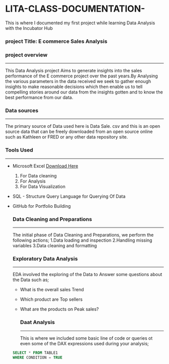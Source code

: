 # LITA-CLASS-DOCUMENTATION-
This  is where I documented my first project while learning Data Analysis with the Incubator Hub 

### project Title: E commerce Sales Analysis 

### project overview 
---
This Data Analysis project Aims to generate insights into the sales performance of the E commerce project over the past years.By Analysing the various parameters in the data received we seek to gather enough insights to make reasonable decisions which then enable us to tell compelling stories around our data from the insights gotten and to know the best performance from our data.

### Data sources
---
The primary source of Data used here is Data Sale. csv and this is an open source data that can be freely downloaded from an open source online such as Kathleen or FRED or any other data repository site.

### Tools Used
---
- Microsoft Excel [Download Here](https://www.microsoft.com)
   1. For Data cleaning
   2. For Analysis
   3. For Data Visualization
    
- SQL - Structure Query Language for Querying Of Data 
- GitHub for Portfolio Building

  ### Data Cleaning and Preparations
  ---
  The initial phase of Data Cleaning and Preparations, we perform the following actions;
  1.Data loading and inspection
  2.Handling missing variables
  3.Data cleaning and formatting

   ### Exploratory Data Analysis
  ---
   EDA involved the exploring of the Data to Answer some questions about the Data such as;
   - What is the overall sales Trend
   - Which product are Top sellers
   - What are the products on Peak sales?
 
     ### Daat Analysis
     ---
     This is where we included some basic line of code or queries ot even some of the DAX expressions used during your analysis;

   ```SQL
   SELECT * FROM TABLE1
   WHERE CONDITION = TRUE
   ``` 
